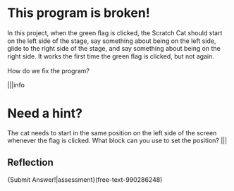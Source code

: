 # This program is broken!
In this project, when the green ﬂag is clicked, the Scratch Cat should start on the left side of the stage, say something about being on the left side, glide to the right side of the stage, and say something about being on the right side. It works the ﬁrst time the green ﬂag is clicked, but not again.

How do we ﬁx the program?

|||info
# Need a hint?

The cat needs to start in the same position on the left side of the screen whenever the flag is clicked. What block can you use to set the position?
|||

## Reflection
{Submit Answer!|assessment}(free-text-990286248)
